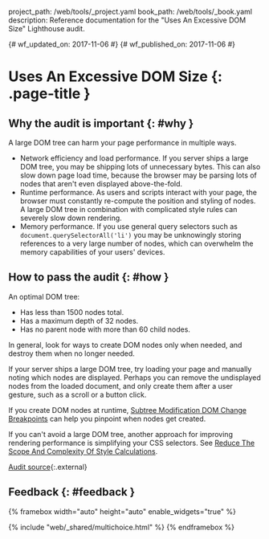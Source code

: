 project_path: /web/tools/_project.yaml
book_path: /web/tools/_book.yaml
description: Reference documentation for the "Uses An Excessive DOM Size" Lighthouse audit.

{# wf_updated_on: 2017-11-06 #}
{# wf_published_on: 2017-11-06 #}

# Uses An Excessive DOM Size  {: .page-title }

## Why the audit is important {: #why }

A large DOM tree can harm your page performance in multiple ways.

* Network efficiency and load performance. If you server ships a large DOM tree, you may be
  shipping lots of unnecessary bytes. This can also slow down page load time, because the
  browser may be parsing lots of nodes that aren't even displayed above-the-fold.
* Runtime performance. As users and scripts interact with your page, the browser must constantly
  re-compute the position and styling of nodes. A large DOM tree in combination with complicated
  style rules can severely slow down rendering.
* Memory performance. If you use general query selectors such as `document.querySelectorAll('li')`
  you may be unknowingly storing references to a very large number of nodes, which can overwhelm
  the memory capabilities of your users' devices.

## How to pass the audit {: #how }

An optimal DOM tree:

* Has less than 1500 nodes total.
* Has a maximum depth of 32 nodes.
* Has no parent node with more than 60 child nodes.

In general, look for ways to create DOM nodes only when needed, and destroy them when no
longer needed. 

If your server ships a large DOM tree, try loading your page and manually
noting which nodes are displayed. Perhaps you can remove the undisplayed nodes from the loaded
document, and only create them after a user gesture, such as a scroll or a button click.

If you create DOM nodes at runtime, [Subtree Modification DOM Change Breakpoints][Breakpoints]
can help you pinpoint when nodes get created.

[Breakpoints]: /web/tools/chrome-devtools/javascript/breakpoints#dom

If you can't avoid a large DOM tree, another approach for improving rendering performance is
simplifying your CSS selectors. See [Reduce The Scope And Complexity Of Style
Calculations][Style].

[Style]: /web/fundamentals/performance/rendering/reduce-the-scope-and-complexity-of-style-calculations

[Audit source][src]{:.external}

[src]: https://github.com/GoogleChrome/lighthouse/blob/master/lighthouse-core/audits/dobetterweb/dom-size.js

## Feedback {: #feedback }

{% framebox width="auto" height="auto" enable_widgets="true" %}
<script>
var label = 'DOM Size / Helpful';
var url = 'https://github.com/google/webfundamentals/issues/new?title=[' +
      label + ']';
var feedback = {
  "category": "Lighthouse",
  "choices": [
    {
      "button": {
        "text": "This Doc Was Helpful"
      },
      "response": "Thanks for the feedback.",
      "analytics": {
        "label": label
      }
    },
    {
      "button": {
        "text": "This Doc Was Not Helpful"
      },
      "response": 'Sorry to hear that. Please <a href="' + url +
          '" target="_blank">open a GitHub issue</a> and tell us how to ' +
          'make it better.',
      "analytics": {
        "label": label,
        "value": 0
      }
    }
  ]
};
</script>
{% include "web/_shared/multichoice.html" %}
{% endframebox %}
